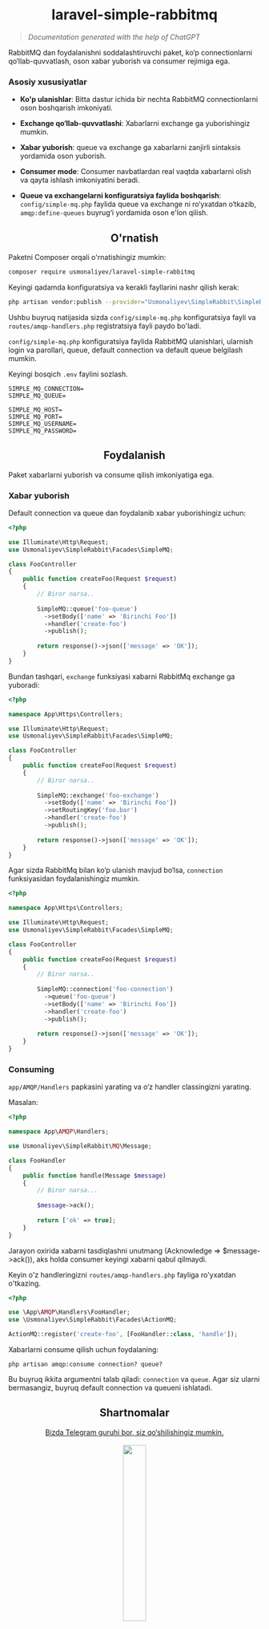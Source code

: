 <div align="center">
  <h1>laravel-simple-rabbitmq</h1>
</div>

> _Documentation generated with the help of ChatGPT_

RabbitMQ dan foydalanishni soddalashtiruvchi paket, ko‘p connectionlarni qo‘llab-quvvatlash, oson xabar yuborish va
consumer rejimiga ega.

### Asosiy xususiyatlar

- **Ko'p ulanishlar**: Bitta dastur ichida bir nechta RabbitMQ connectionlarni oson boshqarish imkoniyati.

- **Exchange qo‘llab-quvvatlashi**: Xabarlarni exchange ga yuborishingiz mumkin.

- **Xabar yuborish**: queue va exchange ga xabarlarni zanjirli sintaksis yordamida oson yuborish.

- **Consumer mode**: Consumer navbatlardan real vaqtda xabarlarni olish va qayta ishlash imkoniyatini beradi.

- **Queue va exchangelarni konfiguratsiya faylida boshqarish**: `config/simple-mq.php` faylida queue va exchange ni
  ro‘yxatdan o‘tkazib, `amqp:define-queues` buyrug‘i yordamida oson e'lon qilish.

<div align="center">
  <h2>O'rnatish</h2>
</div>

Paketni Composer orqali o'rnatishingiz mumkin:

```bash
composer require usmonaliyev/laravel-simple-rabbitmq
```

Keyingi qadamda konfiguratsiya va kerakli fayllarini nashr qilish kerak:

```bash
php artisan vendor:publish --provider="Usmonaliyev\SimpleRabbit\SimpleRabbitMQServiceProvider"
```

Ushbu buyruq natijasida sizda `config/simple-mq.php` konfiguratsiya fayli va `routes/amqp-handlers.php` registratsiya
fayli paydo bo'ladi.

`config/simple-mq.php` konfiguratsiya faylida RabbitMQ ulanishlari, ularnish login va parollari, queue, default
connection va default queue belgilash mumkin.

Keyingi bosqich `.env` faylini sozlash.

```.dotenv
SIMPLE_MQ_CONNECTION=
SIMPLE_MQ_QUEUE=

SIMPLE_MQ_HOST=
SIMPLE_MQ_PORT=
SIMPLE_MQ_USERNAME=
SIMPLE_MQ_PASSWORD=
```

<div align="center">
  <h2>Foydalanish</h2>
</div>

Paket xabarlarni yuborish va consume qilish imkoniyatiga ega.

### Xabar yuborish

Default connection va queue dan foydalanib xabar yuborishingiz uchun:

```php
<?php

use Illuminate\Http\Request;
use Usmonaliyev\SimpleRabbit\Facades\SimpleMQ;

class FooController
{
    public function createFoo(Request $request)
    {
        // Biror narsa..
        
        SimpleMQ::queue('foo-queue')
          ->setBody(['name' => 'Birinchi Foo'])
          ->handler('create-foo')
          ->publish();
          
        return response()->json(['message' => 'OK']);
    }
}
```

Bundan tashqari, `exchange` funksiyasi xabarni RabbitMq exchange ga yuboradi:

```php
<?php

namespace App\Https\Controllers;

use Illuminate\Http\Request;
use Usmonaliyev\SimpleRabbit\Facades\SimpleMQ;

class FooController
{
    public function createFoo(Request $request)
    {
        // Biror narsa..
        
        SimpleMQ::exchange('foo-exchange')
          ->setBody(['name' => 'Birinchi Foo'])
          ->setRoutingKey('foo.bar')
          ->handler('create-foo')
          ->publish();
          
        return response()->json(['message' => 'OK']);
    }
}
```

Agar sizda RabbitMq bilan ko‘p ulanish mavjud bo‘lsa, `connection` funksiyasidan foydalanishingiz mumkin.

```php
<?php

namespace App\Https\Controllers;

use Illuminate\Http\Request;
use Usmonaliyev\SimpleRabbit\Facades\SimpleMQ;

class FooController
{
    public function createFoo(Request $request)
    {
        // Biror narsa..
        
        SimpleMQ::connection('foo-connection')
          ->queue('foo-queue')
          ->setBody(['name' => 'Birinchi Foo'])
          ->handler('create-foo')
          ->publish();
          
        return response()->json(['message' => 'OK']);
    }
}
```

### Consuming

`app/AMQP/Handlers` papkasini yarating va o‘z handler classingizni yarating.

Masalan:

```php
<?php

namespace App\AMQP\Handlers;

use Usmonaliyev\SimpleRabbit\MQ\Message;

class FooHandler
{
    public function handle(Message $message)
    {
        // Biror narsa...
        
        $message->ack();
        
        return ['ok' => true];
    }
}
```

Jarayon oxirida xabarni tasdiqlashni unutmang (Acknowledge => $message->ack()), aks holda consumer keyingi xabarni qabul
qilmaydi.

Keyin o'z handleringizni `routes/amqp-handlers.php` fayliga ro'yxatdan o'tkazing.

```php
<?php

use \App\AMQP\Handlers\FooHandler;
use \Usmonaliyev\SimpleRabbit\Facades\ActionMQ;

ActionMQ::register('create-foo', [FooHandler::class, 'handle']);
```

Xabarlarni consume qilish uchun foydalaning:

```shell
php artisan amqp:consume connection? queue?
```

Bu buyruq ikkita argumentni talab qiladi: `connection` va `queue`.
Agar siz ularni bermasangiz, buyruq default connection va queueni ishlatadi.

<div align="center">
  <h2>Shartnomalar</h2>
  <div>
    <a href="https://t.me/+P7PlyAdDQAJjM2Fi" target="_blank">
      Bizda Telegram guruhi bor, siz qo‘shilishingiz mumkin.
    </a>
  </div>
  <br/>
  <img width="30%" src="https://github.com/usmonaliyev99/usmonaliyev99/blob/main/assets/have-you-joined-us.gif?raw=true">
</div>

<div align="center">
  <h2>Rejalar</h2>
</div>

- [ ] `config/simple-mq.php` faylida exchange sozlash
- [ ] `README.UZ.md` va `README.RU.md` fayllarini yozish.
- [ ] Testlarni sozlash.

<div align="center">
  <h2>Test qilish</h2>
</div>

```bash
composer test
```

<div align="center">
  <h2>Litsenziya</h2>
</div>

[MIT](LICENSE.md) Litsenziya.
